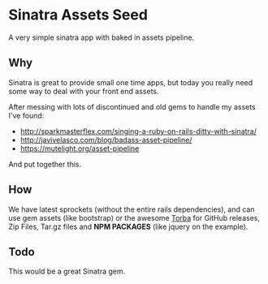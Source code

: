 # Sinatra Assets Seed

A very simple sinatra app with baked in assets pipeline.

## Why

Sinatra is great to provide small one time apps, but today you really need some way to deal with your front end assets.

After messing with lots of discontinued and old gems to handle my assets I've found:

- http://sparkmasterflex.com/singing-a-ruby-on-rails-ditty-with-sinatra/
- http://javivelasco.com/blog/badass-asset-pipeline/
- https://mutelight.org/asset-pipeline

And put together this.

## How

We have latest sprockets (without the entire rails dependencies), and can use gem assets (like bootstrap) or the awesome [Torba](https://github.com/torba-rb/torba) for GitHub releases, Zip Files, Tar.gz files and **NPM PACKAGES** (like jquery on the example).

## Todo

This would be a great Sinatra gem.
